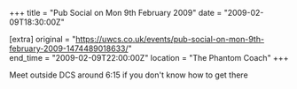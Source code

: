 +++
title = "Pub Social on Mon 9th February 2009"
date = "2009-02-09T18:30:00Z"

[extra]
original = "https://uwcs.co.uk/events/pub-social-on-mon-9th-february-2009-1474489018633/"    
end_time = "2009-02-09T22:00:00Z"
location = "The Phantom Coach"
+++

Meet outside DCS around 6:15 if you don't know how to get there

